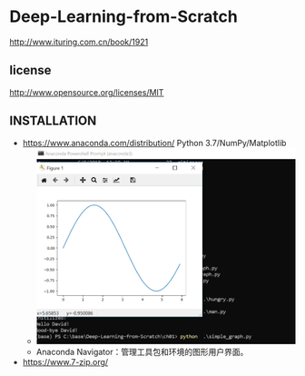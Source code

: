 # Deep-Learning-from-Scratch
http://www.ituring.com.cn/book/1921

## license
http://www.opensource.org/licenses/MIT

## INSTALLATION
* https://www.anaconda.com/distribution/  Python 3.7/NumPy/Matplotlib
   * <img src="alex/simple_graph.png"  width="%30" height="%30"/>
   * Anaconda Navigator：管理工具包和环境的图形用户界面。
* https://www.7-zip.org/                 




